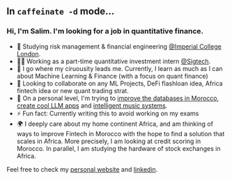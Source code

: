 ##  In `caffeinate -d` mode...
### Hi, I'm Salim. I'm looking for a job in quantitative finance.
- 🔭 Studying risk management & financial engineering [@Imperial College London](https://www.imperial.ac.uk/).
- 👨‍💻 Working as a part-time quantitative investment intern [@Sigtech](https://sigtech.com/).
- 🌱 I go where my ciruousity leads me. Currently, I learn as much as I can about Machine Learning & Finance (with a focus on quant finance)
- 👯 Looking to collaborate on any ML Projects, DeFi flashloan idea, Africa fintech idea or new quant trading strat.
- 🤔 On a personal level, I'm trying to [improve the databases in Morocco](https://github.com/milas-melt/Moroccan-Databases), [create cool LLM apps](https://github.com/milas-melt/multi-character-AI-bot) and [intelligent music systems](https://github.com/milas-melt/dj_station).
- ⚡ Fun fact: Currently writing this to avoid working on my exams
- 🌍 I deeply care about my home continent Africa, and am thinking of ways to improve Fintech in Morocco with the hope to find a solution that scales in Africa. More precisely, I am looking at credit scoring in Morocco. In parallel, I am studying the hardware of stock exchanges in Africa.

Feel free to check my [personal website](http://www.salimtlemcani.com/) and [linkedin](https://www.linkedin.com/in/salim-tlem%C3%A7ani-770858148/).
